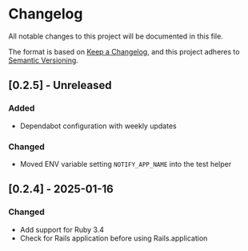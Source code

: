 # Changelog

All notable changes to this project will be documented in this file.

The format is based on [Keep a Changelog](https://keepachangelog.com/en/1.0.0/),
and this project adheres to [Semantic Versioning](https://semver.org/spec/v2.0.0.html).

## [0.2.5] - Unreleased

### Added

- Dependabot configuration with weekly updates

### Changed

- Moved ENV variable setting `NOTIFY_APP_NAME` into the test helper

## [0.2.4] - 2025-01-16

### Changed

- Add support for Ruby 3.4
- Check for Rails application before using Rails.application
